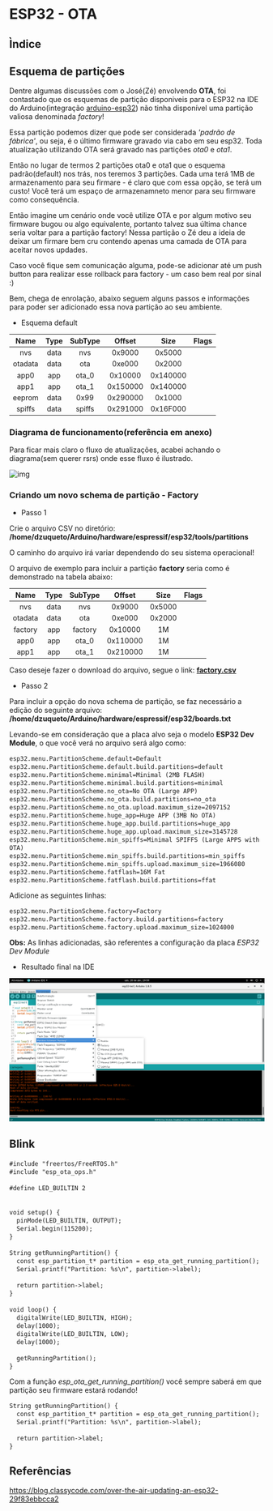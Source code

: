 # ESP32 - OTA

## Ìndice

## Esquema de partições

Dentre algumas discussões com o José(Zé) envolvendo **OTA**, foi contastado que os esquemas de partição disponiveis para o ESP32 na IDE do Arduino(integração [arduino-esp32](https://github.com/espressif/arduino-esp32)) não tinha disponível uma partição valiosa denominada *factory*!

Essa partição podemos dizer que pode ser considerada *'padrão de fábrica'*, ou seja, é o último firmware gravado via cabo em seu esp32. Toda atualização utilizando OTA será gravado nas partições *ota0* e *ota1*.

Então no lugar de termos 2 partições ota0 e ota1 que o esquema padrão(default) nos trás, nos teremos 3 partições. Cada uma terá 1MB de armazenamento para seu firmare - é claro que com essa opção, se terá um custo! Você terá um espaço de armazenamneto menor para seu firmware como consequência.

Então imagine um cenário onde você utilize OTA e por algum motivo seu firmware bugou ou algo equivalente, portanto talvez sua última chance seria voltar para a partição factory! Nessa partição o Zé deu a ideia de deixar um firmare bem cru contendo apenas uma camada de OTA para aceitar novos updades.

Caso você fique sem comunicação alguma, pode-se adicionar até um push button para realizar esse rollback para factory - um caso bem real por sinal :)

Bem, chega de enrolação, abaixo seguem alguns passos e informações para poder ser adicionado essa nova partição ao seu ambiente.

* Esquema default

**Name**|**Type**|**SubType**|**Offset**|**Size**|**Flags**
:-----:|:-----:|:-----:|:-----:|:-----:|:-----:
nvs|      data| nvs|     0x9000|  0x5000| 
otadata|  data| ota|     0xe000|  0x2000| 
app0|     app|  ota_0|   0x10000| 0x140000| 
app1|     app|  ota_1|   0x150000|0x140000| 
eeprom|   data| 0x99|    0x290000|0x1000| 
spiffs|   data| spiffs|  0x291000|0x16F000|

### Diagrama de funcionamento(referência em anexo)

Para ficar mais claro o fluxo de atualizações, acabei achando o diagrama(sem querer rsrs) onde esse fluxo é ilustrado.

![img](https://cdn-images-1.medium.com/max/800/1*s320_ezWr_0EUvkg5Y9Edg.png)

### Criando um novo schema de partição - Factory

* Passo 1

Crie o arquivo CSV no diretório: **/home/dzuqueto/Arduino/hardware/espressif/esp32/tools/partitions**

O caminho do arquivo irá variar dependendo do seu sistema operacional!

O arquivo de exemplo para incluir a partição **factory** seria como é demonstrado na tabela abaixo:

**Name**|**Type**|**SubType**|**Offset**|**Size**|**Flags**
:-----:|:-----:|:-----:|:-----:|:-----:|:-----:
nvs|      data| nvs|     0x9000|  0x5000| 
otadata|  data| ota|     0xe000|  0x2000| 
factory|app|factory|0x10000|1M| 
app0|     app|  ota_0|0x110000|1M| 
app1|     app|  ota_1|0x210000|1M| 

Caso deseje fazer o download do arquivo, segue o link: **[factory.csv](https://raw.githubusercontent.com/douglaszuqueto/esp32-ota/master/.github/factory.csv)**

* Passo 2

Para incluir a opção do nova schema de partição, se faz necessário a edição do seguinte arquivo:  **/home/dzuqueto/Arduino/hardware/espressif/esp32/boards.txt**

Levando-se em consideração que a placa alvo seja o modelo **ESP32 Dev Module**, o que você verá no arquivo será algo como:

```
esp32.menu.PartitionScheme.default=Default
esp32.menu.PartitionScheme.default.build.partitions=default
esp32.menu.PartitionScheme.minimal=Minimal (2MB FLASH)
esp32.menu.PartitionScheme.minimal.build.partitions=minimal
esp32.menu.PartitionScheme.no_ota=No OTA (Large APP)
esp32.menu.PartitionScheme.no_ota.build.partitions=no_ota
esp32.menu.PartitionScheme.no_ota.upload.maximum_size=2097152
esp32.menu.PartitionScheme.huge_app=Huge APP (3MB No OTA)
esp32.menu.PartitionScheme.huge_app.build.partitions=huge_app
esp32.menu.PartitionScheme.huge_app.upload.maximum_size=3145728
esp32.menu.PartitionScheme.min_spiffs=Minimal SPIFFS (Large APPS with OTA)
esp32.menu.PartitionScheme.min_spiffs.build.partitions=min_spiffs
esp32.menu.PartitionScheme.min_spiffs.upload.maximum_size=1966080
esp32.menu.PartitionScheme.fatflash=16M Fat
esp32.menu.PartitionScheme.fatflash.build.partitions=ffat
```

Adicione as seguintes linhas:

```
esp32.menu.PartitionScheme.factory=Factory
esp32.menu.PartitionScheme.factory.build.partitions=factory
esp32.menu.PartitionScheme.factory.upload.maximum_size=1024000
```

**Obs:** As linhas adicionadas, são referentes a configuração da placa *ESP32 Dev Module*

* Resultado final na IDE

![img](https://raw.githubusercontent.com/douglaszuqueto/esp32-ota/master/.github/arduino-ide-v1.png)

## Blink

```arduino
#include "freertos/FreeRTOS.h"
#include "esp_ota_ops.h"

#define LED_BUILTIN 2


void setup() {
  pinMode(LED_BUILTIN, OUTPUT);
  Serial.begin(115200);
}

String getRunningPartition() {
  const esp_partition_t* partition = esp_ota_get_running_partition();
  Serial.printf("Partition: %s\n", partition->label);

  return partition->label;
}

void loop() {
  digitalWrite(LED_BUILTIN, HIGH);
  delay(1000);
  digitalWrite(LED_BUILTIN, LOW);
  delay(1000);

  getRunningPartition();
}
```

Com a função *esp_ota_get_running_partition()* você sempre saberá em que partição seu firmware estará rodando!

```arduino
String getRunningPartition() {
  const esp_partition_t* partition = esp_ota_get_running_partition();
  Serial.printf("Partition: %s\n", partition->label);

  return partition->label;
}
```

## Referências

https://blog.classycode.com/over-the-air-updating-an-esp32-29f83ebbcca2